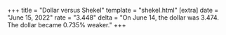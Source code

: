 +++
title = "Dollar versus Shekel"
template = "shekel.html"
[extra]
date = "June 15, 2022"
rate = "3.448"
delta = "On June 14, the dollar was 3.474. The dollar became 0.735% weaker."
+++
